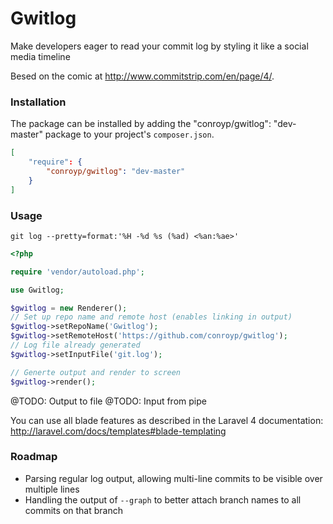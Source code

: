 Gwitlog
==============

Make developers eager to read your commit log by styling it like a social media timeline

Besed on the comic at http://www.commitstrip.com/en/page/4/.


### Installation
The package can be installed by adding the "conroyp/gwitlog": "dev-master" package to your project's `composer.json`.

```json
[
    "require": {
        "conroyp/gwitlog": "dev-master"
    }
]
```

### Usage

`git log --pretty=format:'%H -%d %s (%ad) <%an:%ae>'`

```php
<?php

require 'vendor/autoload.php';

use Gwitlog;

$gwitlog = new Renderer();
// Set up repo name and remote host (enables linking in output)
$gwitlog->setRepoName('Gwitlog');
$gwitlog->setRemoteHost('https://github.com/conroyp/gwitlog');
// Log file already generated
$gwitlog->setInputFile('git.log');

// Generte output and render to screen
$gwitlog->render();

```

@TODO: Output to file
@TODO: Input from pipe


You can use all blade features as described in the Laravel 4 documentation:
http://laravel.com/docs/templates#blade-templating


### Roadmap

* Parsing regular log output, allowing multi-line commits to be visible over multiple lines
* Handling the output of `--graph` to better attach branch names to all commits on that branch